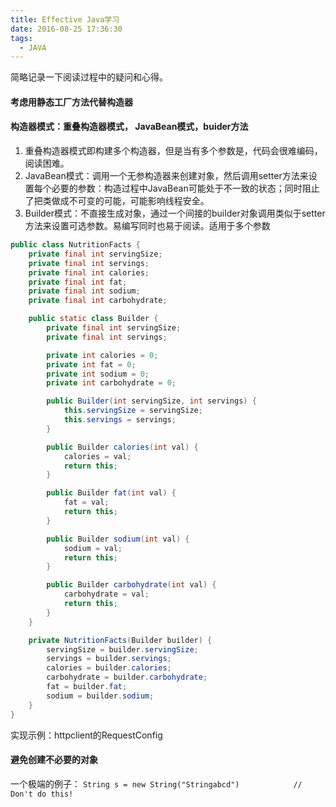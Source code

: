 ```yaml
---
title: Effective Java学习
date: 2016-08-25 17:36:30
tags: 
  - JAVA
---
```




简略记录一下阅读过程中的疑问和心得。

<!-- more -->

#### 考虑用静态工厂方法代替构造器


#### 构造器模式：重叠构造器模式， JavaBean模式，buider方法

1. 重叠构造器模式即构建多个构造器，但是当有多个参数是，代码会很难编码，阅读困难。
2. JavaBean模式：调用一个无参构造器来创建对象，然后调用setter方法来设置每个必要的参数：构造过程中JavaBean可能处于不一致的状态；同时阻止了把类做成不可变的可能，可能影响线程安全。
3. Builder模式：不直接生成对象，通过一个间接的builder对象调用类似于setter方法来设置可选参数。易编写同时也易于阅读。适用于多个参数

``` Java
public class NutritionFacts {
    private final int servingSize;
    private final int servings;
    private final int calories;
    private final int fat;
    private final int sodium;
    private final int carbohydrate;

    public static class Builder {
        private final int servingSize;
        private final int servings;

        private int calories = 0;
        private int fat = 0;
        private int sodium = 0;
        private int carbohydrate = 0;

        public Builder(int servingSize, int servings) {
            this.servingSize = servingSize;
            this.servings = servings;
        }

        public Builder calories(int val) {
            calories = val;
            return this;
        }

        public Builder fat(int val) {
            fat = val;
            return this;
        }

        public Builder sodium(int val) {
            sodium = val;
            return this;
        }

        public Builder carbohydrate(int val) {
            carbohydrate = val;
            return this;
        }
    }

    private NutritionFacts(Builder builder) {
        servingSize = builder.servingSize;
        servings = builder.servings;
        calories = builder.calories;
        carbohydrate = builder.carbohydrate;
        fat = builder.fat;
        sodium = builder.sodium;
    }
}
```

实现示例：httpclient的RequestConfig

#### 避免创建不必要的对象

一个极端的例子：
`String s = new String("Stringabcd")            // Don't do this!`

